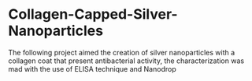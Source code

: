 # Collagen-Capped-Silver-Nanoparticles
The following project aimed the creation of silver nanoparticles with a collagen coat that present antibacterial activity, the characterization was mad with the use of ELISA technique and Nanodrop 
